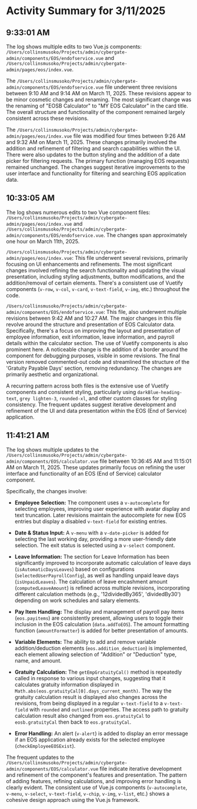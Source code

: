 # Activity Summary for 3/11/2025

## 9:33:01 AM
The log shows multiple edits to two Vue.js components: `/Users/collinsmusoko/Projects/admin/cybergate-admin/components/EOS/endofservice.vue` and `/Users/collinsmusoko/Projects/admin/cybergate-admin/pages/eos/index.vue`.

The `/Users/collinsmusoko/Projects/admin/cybergate-admin/components/EOS/endofservice.vue` file underwent three revisions between 9:10 AM and 9:14 AM on March 11, 2025.  These revisions appear to be minor cosmetic changes and renaming.  The most significant change was the renaming of "EOSB Calculator" to "MY EOS Calculator" in the card title.  The overall structure and functionality of the component remained largely consistent across these revisions.

The `/Users/collinsmusoko/Projects/admin/cybergate-admin/pages/eos/index.vue` file was modified four times between 9:26 AM and 9:32 AM on March 11, 2025.  These changes primarily involved the addition and refinement of filtering and search capabilities within the UI.  There were also updates to the button styling and the addition of a date picker for filtering requests.  The primary function (managing EOS requests) remained unchanged.  The changes suggest iterative improvements to the user interface and functionality for filtering and searching EOS application data.


## 10:33:05 AM
The log shows numerous edits to two Vue component files: `/Users/collinsmusoko/Projects/admin/cybergate-admin/pages/eos/index.vue` and `/Users/collinsmusoko/Projects/admin/cybergate-admin/components/EOS/endofservice.vue`.  The changes span approximately one hour on March 11th, 2025.

`/Users/collinsmusoko/Projects/admin/cybergate-admin/pages/eos/index.vue`: This file underwent several revisions, primarily focusing on UI enhancements and refinements.  The most significant changes involved refining the search functionality and updating the visual presentation, including styling adjustments, button modifications, and the addition/removal of certain elements.  There's a consistent use of Vuetify components (`v-row`, `v-col`, `v-card`, `v-text-field`, `v-img`, etc.) throughout the code.

`/Users/collinsmusoko/Projects/admin/cybergate-admin/components/EOS/endofservice.vue`: This file, also underwent multiple revisions between 9:42 AM and 10:27 AM. The major changes in this file revolve around the structure and presentation of EOS Calculator data.  Specifically, there's a focus on improving the layout and presentation of employee information, exit information, leave information, and payroll details within the calculator section.  The use of Vuetify components is also prominent here.  A noticeable change is the addition of a border around the component for debugging purposes, visible in some revisions. The final version removed commented-out code and streamlined the structure of the 'Gratuity Payable Days' section, removing redundancy.  The changes are primarily aesthetic and organizational.

A recurring pattern across both files is the extensive use of Vuetify components and consistent styling, particularly using  `darkBlue-heading-text`, `grey lighten-3`, `rounded-xl`, and other custom classes for styling consistency.  The frequent updates suggest iterative development and refinement of the UI and data presentation within the EOS (End of Service) application.


## 11:41:21 AM
The log shows multiple updates to the `/Users/collinsmusoko/Projects/admin/cybergate-admin/components/EOS/calculator.vue` file between 10:36:45 AM and 11:15:01 AM on March 11, 2025.  These updates primarily focus on refining the user interface and functionality of an EOS (End of Service) calculator component.

Specifically, the changes involve:

* **Employee Selection:**  The component uses a `v-autocomplete` for selecting employees, improving user experience with avatar display and text truncation.  Later revisions maintain the autocomplete for new EOS entries but display a disabled `v-text-field` for existing entries.

* **Date & Status Input:**  A `v-menu` with a `v-date-picker` is added for selecting the last working day, providing a more user-friendly date selection. The exit status is selected using a `v-select` component.

* **Leave Information:** The section for Leave Information has been significantly improved to incorporate automatic calculation of leave days (`isAutomaticDaysLeaves`) based on configurations (`selectedUserPayrollConfig`), as well as handling unpaid leave days (`isUnpaidLeaves`).  The calculation of leave encashment amount (`computedLeaveAmount`) is refined across multiple revisions, incorporating different calculation methods (e.g., '12dividedBy365', 'dividedBy30') depending on work schedules and salary elements.

* **Pay Item Handling:** The display and management of payroll pay items (`eos.payitems`) are consistently present, allowing users to toggle their inclusion in the EOS calculation (`data.addToEOS`).  The amount formatting function (`amountFormatter`) is added for better presentation of amounts.

* **Variable Elements:** The ability to add and remove variable addition/deduction elements (`eos.addition_deduction`) is implemented, each element allowing selection of "Addition" or "Deduction" type, name, and amount.

* **Gratuity Calculation:** The `getEmpGratuityCal()` method is repeatedly called in response to various input changes, suggesting that it calculates gratuity information displayed in `Math.abs(eos.gratuityCal[0].days_current_month)`. The way the gratuity calculation result is displayed also changes across the revisions, from being displayed in a regular `v-text-field` to a `v-text-field` with `rounded` and `outlined` properties.  The access path to gratuity calculation result also changed from `eos.gratuityCal` to `eosb.gratuityCal` then back to `eos.gratuityCal`.

* **Error Handling:**  An alert (`v-alert`) is added to display an error message if an EOS application already exists for the selected employee (`checkEmployeeEOSExist`).

The frequent updates to the `/Users/collinsmusoko/Projects/admin/cybergate-admin/components/EOS/calculator.vue` file indicate iterative development and refinement of the component's features and presentation.  The pattern of adding features, refining calculations, and improving error handling is clearly evident.  The consistent use of Vue.js components (`v-autocomplete`, `v-menu`, `v-select`, `v-text-field`, `v-chip`, `v-img`, `v-list`, etc.) shows a cohesive design approach using the Vue.js framework.
